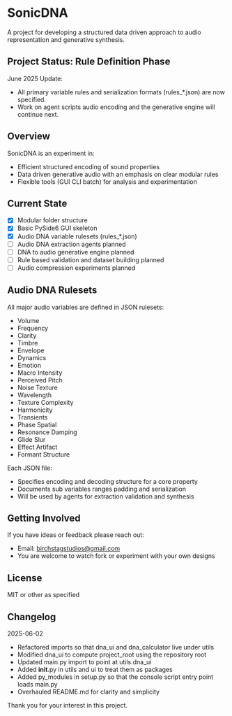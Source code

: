 # SonicDNA

A project for developing a structured data driven approach to audio representation and generative synthesis.

## Project Status: Rule Definition Phase

June 2025 Update:
- All primary variable rules and serialization formats (rules_*.json) are now specified.
- Work on agent scripts audio encoding and the generative engine will continue next.

## Overview

SonicDNA is an experiment in:
- Efficient structured encoding of sound properties
- Data driven generative audio with an emphasis on clear modular rules
- Flexible tools (GUI CLI batch) for analysis and experimentation

## Current State

- [x] Modular folder structure
- [x] Basic PySide6 GUI skeleton
- [x] Audio DNA variable rulesets (rules_*.json)
- [ ] Audio DNA extraction agents planned
- [ ] DNA to audio generative engine planned
- [ ] Rule based validation and dataset building planned
- [ ] Audio compression experiments planned

## Audio DNA Rulesets

All major audio variables are defined in JSON rulesets:
- Volume
- Frequency
- Clarity
- Timbre
- Envelope
- Dynamics
- Emotion
- Macro Intensity
- Perceived Pitch
- Noise Texture
- Wavelength
- Texture Complexity
- Harmonicity
- Transients
- Phase Spatial
- Resonance Damping
- Glide Slur
- Effect Artifact
- Formant Structure

Each JSON file:
- Specifies encoding and decoding structure for a core property
- Documents sub variables ranges padding and serialization
- Will be used by agents for extraction validation and synthesis

## Getting Involved

If you have ideas or feedback please reach out:
- Email: birchstagstudios@gmail.com
- You are welcome to watch fork or experiment with your own designs

## License

MIT or other as specified

## Changelog

2025-06-02
- Refactored imports so that dna_ui and dna_calculator live under utils
- Modified dna_ui to compute project_root using the repository root
- Updated main.py import to point at utils.dna_ui
- Added __init__.py in utils and ui to treat them as packages
- Added py_modules in setup.py so that the console script entry point loads main.py
- Overhauled README.md for clarity and simplicity

Thank you for your interest in this project.
